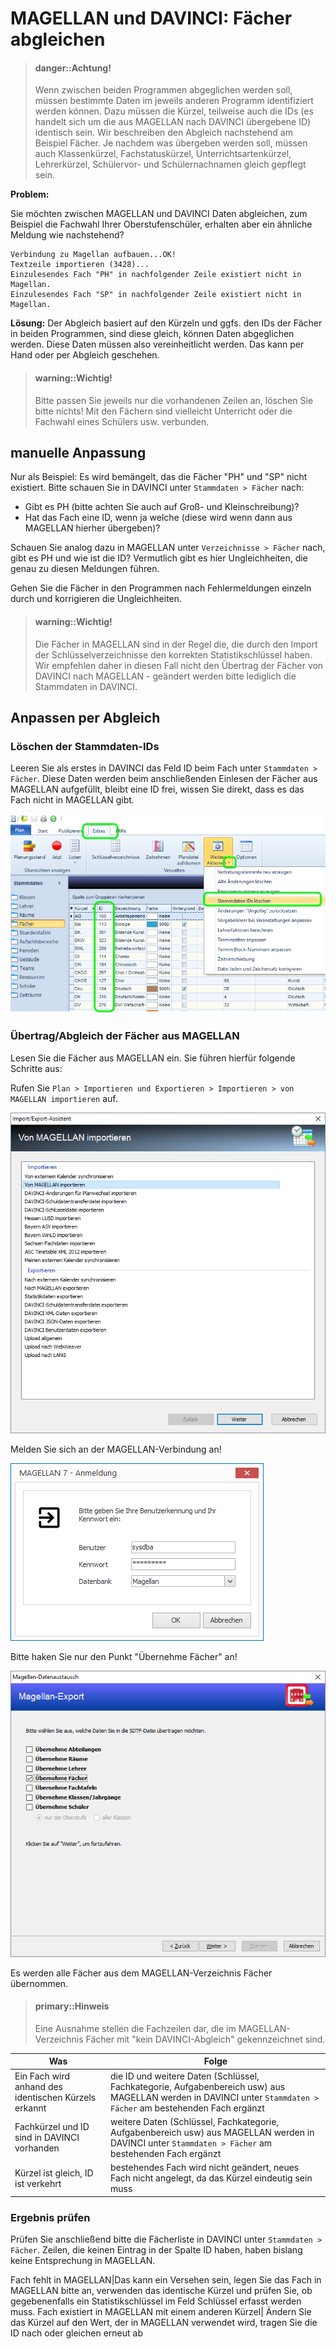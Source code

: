 # MAGELLAN und DAVINCI: Fächer abgleichen

> #### danger::Achtung!
>
> Wenn zwischen beiden Programmen abgeglichen werden soll, müssen bestimmte Daten im jeweils anderen Programm identifiziert werden können. Dazu müssen die Kürzel, teilweise auch die IDs (es handelt sich um die aus MAGELLAN nach DAVINCI übergebene ID) identisch sein. Wir beschreiben den Abgleich nachstehend am Beispiel Fächer. Je nachdem was übergeben werden soll, müssen auch Klassenkürzel, Fachstatuskürzel, Unterrichtsartenkürzel, Lehrerkürzel, Schülervor- und Schülernachnamen gleich gepflegt sein.

**Problem:**

Sie möchten zwischen MAGELLAN und DAVINCI Daten abgleichen, zum Beispiel die Fachwahl Ihrer Oberstufenschüler, erhalten aber ein ähnliche Meldung wie nachstehend? 

```
Verbindung zu Magellan aufbauen...OK!
Textzeile importieren (3428)...
Einzulesendes Fach "PH" in nachfolgender Zeile existiert nicht in Magellan.
Einzulesendes Fach "SP" in nachfolgender Zeile existiert nicht in Magellan.

```
**Lösung:**
Der Abgleich basiert auf den Kürzeln und ggfs. den IDs der Fächer in beiden Programmen, sind diese gleich, können Daten abgeglichen werden. Diese Daten müssen also vereinheitlicht werden. Das kann per Hand oder per Abgleich geschehen. 

> #### warning::Wichtig!
>
> Bitte passen Sie jeweils nur die vorhandenen Zeilen an, löschen Sie bitte nichts! Mit den Fächern sind vielleicht Unterricht oder die Fachwahl eines Schülers usw. verbunden. 

## manuelle Anpassung

Nur als Beispiel: Es wird bemängelt, das die Fächer "PH" und "SP" nicht existiert. Bitte schauen Sie in DAVINCI unter `Stammdaten > Fächer` nach:
* Gibt es PH (bitte achten Sie auch auf Groß- und Kleinschreibung)?
* Hat das Fach eine ID, wenn ja welche (diese wird wenn dann aus MAGELLAN hierher übergeben)?

Schauen Sie analog dazu in MAGELLAN unter `Verzeichnisse > Fächer` nach, gibt es PH und wie ist die ID?
Vermutlich gibt es hier Ungleichheiten, die genau zu diesen Meldungen führen.

Gehen Sie die Fächer in den Programmen nach Fehlermeldungen einzeln durch und korrigieren die Ungleichheiten.

> #### warning::Wichtig!
>
>  Die Fächer in MAGELLAN sind in der Regel die, die durch den Import der Schlüsselverzeichnisse den korrekten Statistikschlüssel haben. Wir empfehlen daher in diesen Fall nicht den Übertrag der Fächer von DAVINCI nach MAGELLAN - geändert werden bitte lediglich die Stammdaten in DAVINCI.

## Anpassen per Abgleich

### Löschen der Stammdaten-IDs

Leeren Sie als erstes in DAVINCI das Feld ID beim Fach unter `Stammdaten > Fächer`. Diese Daten werden beim anschließenden Einlesen der Fächer aus MAGELLAN aufgefüllt, bleibt eine ID frei, wissen Sie direkt, dass es das Fach nicht in MAGELLAN gibt.

![Stammdaten > Fächer > Extras > Weitere Aktionen > Stammdaten IDs löschen](../images/abgleich.00.png)

### Übertrag/Abgleich der Fächer aus MAGELLAN

Lesen Sie die Fächer aus MAGELLAN ein. Sie führen hierfür folgende Schritte aus:

Rufen Sie `Plan > Importieren und Exportieren > Importieren > von MAGELLAN importieren` auf.


![Melden Sie sich an der MAGELLAN-Verbindung an!](../images/abgleich.01.png)




Melden Sie sich an der MAGELLAN-Verbindung an!


![Haken Sie bitte nur den Punkt "Übernehme Fächer" an!](../images/abgleich.02.png)

Bitte haken Sie nur den Punkt "Übernehme Fächer" an!

![Stammdaten > Fächer > Extras > Weitere Aktionen > Stammdaten IDs löschen](../images/abgleich.03.png)

Es werden alle Fächer aus dem MAGELLAN-Verzeichnis Fächer übernommen. 

> #### primary::Hinweis
>
> Eine Ausnahme stellen die Fachzeilen dar, die im MAGELLAN-Verzeichnis Fächer mit "kein DAVINCI-Abgleich" gekennzeichnet sind.

Was|Folge
---|---
Ein Fach wird anhand des identischen Kürzels erkannt| die ID  und weitere Daten (Schlüssel, Fachkategorie, Aufgabenbereich usw) aus MAGELLAN werden in DAVINCI unter `Stammdaten > Fächer` am bestehenden Fach ergänzt
Fachkürzel und ID sind in DAVINCI vorhanden|weitere Daten (Schlüssel, Fachkategorie, Aufgabenbereich usw) aus MAGELLAN werden in DAVINCI unter `Stammdaten > Fächer` am bestehenden Fach ergänzt
Kürzel ist gleich, ID ist verkehrt| bestehendes Fach wird nicht geändert, neues Fach nicht angelegt, da das Kürzel eindeutig sein muss


### Ergebnis prüfen

Prüfen Sie anschließend bitte die Fächerliste in DAVINCI unter `Stammdaten > Fächer`. Zeilen, die keinen Eintrag in der Spalte ID haben, haben bislang keine Entsprechung in MAGELLAN. 

Fach fehlt in MAGELLAN|Das kann ein Versehen sein, legen Sie das Fach in MAGELLAN bitte an, verwenden das identische Kürzel und prüfen Sie, ob gegebenenfalls ein Statistikschlüssel im Feld Schlüssel erfasst werden muss.
Fach existiert in MAGELLAN mit einem anderen Kürzel| Ändern Sie das Kürzel auf den Wert, der in MAGELLAN verwendet wird, tragen Sie die ID nach oder gleichen erneut ab

